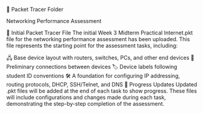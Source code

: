 📁 Packet Tracer Folder

Networking Performance Assessment

📌 Initial Packet Tracer File
The initial Week 3 Midterm Practical Internet.pkt file for the networking performance assessment has been uploaded. This file represents the starting point for the assessment tasks, including:

🖧 Base device layout with routers, switches, PCs, and other end devices
🔌 Preliminary connections between devices
🏷️ Device labels following student ID conventions
🛠️ A foundation for configuring IP addressing, routing protocols, DHCP, SSH/Telnet, and DNS
🔄 Progress Updates
Updated .pkt files will be added at the end of each task to show progress. These files will include configurations and changes made during each task, demonstrating the step-by-step completion of the assessment.
